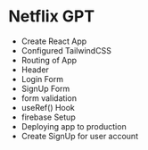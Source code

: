 # Netflix GPT

- Create React App
- Configured TailwindCSS
- Routing of App
- Header
- Login Form
- SignUp Form
- form validation
- useRef() Hook
- firebase Setup
- Deploying app to production
- Create SignUp for user account

